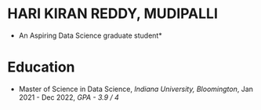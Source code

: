 # HARI KIRAN REDDY, MUDIPALLI
* An Aspiring Data Science graduate student*

# Education
* Master of Science in Data Science, *Indiana University, Bloomington*, Jan 2021 - Dec 2022, *GPA - 3.9 / 4*
